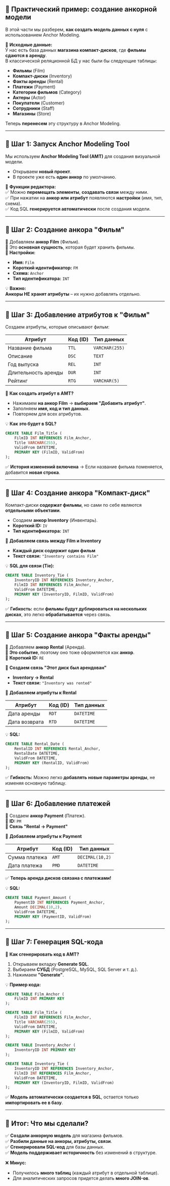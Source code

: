 ## **📌 Практический пример: создание анкорной модели**

В этой части мы разберем, **как создать модель данных с нуля** с использованием Anchor Modeling.

📌 **Исходные данные:**  
У нас есть база данных **магазина компакт-дисков**, где **фильмы сдаются в аренду**.  
В классической реляционной БД у нас были бы следующие таблицы:

- **Фильмы** (Film)
- **Компакт-диски** (Inventory)
- **Факты аренды** (Rental)
- **Платежи** (Payment)
- **Категории фильмов** (Category)
- **Актеры** (Actor)
- **Покупатели** (Customer)
- **Сотрудники** (Staff)
- **Магазины** (Store)

Теперь **перенесем** эту структуру в Anchor Modeling.

---

## **📌 Шаг 1: Запуск Anchor Modeling Tool**

Мы используем **Anchor Modeling Tool (AMT)** для создания визуальной модели.

- Открываем **новый проект**.
- В проекте уже есть **один анкор** по умолчанию.

📌 **Функции редактора:**  
✅ Можно **перемещать элементы**, **создавать связи** между ними.  
✅ При нажатии на **анкор или атрибут** появляются **настройки** (имя, тип, схема).  
✅ Код SQL **генерируется автоматически** после создания модели.

---

## **📌 Шаг 2: Создание анкора "Фильм"**

🔹 Добавляем **анкор Film** (Фильм).  
🔹 Это **основная сущность**, которая будет хранить фильмы.  
🔹 **Настройки:**

- **Имя:** `Film`
- **Короткий идентификатор:** `FM`
- **Схема:** `Anchor`
- **Тип идентификатора:** `INT`

💡 **Важно:**  
**Анкоры НЕ хранят атрибуты** – их нужно добавлять отдельно.

---

## **📌 Шаг 3: Добавление атрибутов к "Фильм"**

Создаем атрибуты, которые описывают фильм:

|Атрибут|Код (ID)|Тип данных|
|---|---|---|
|Название фильма|`TTL`|`VARCHAR(255)`|
|Описание|`DSC`|`TEXT`|
|Год выпуска|`REL`|`INT`|
|Длительность аренды|`DUR`|`INT`|
|Рейтинг|`RTG`|`VARCHAR(5)`|

📌 **Как создать атрибут в AMT?**

- Нажимаем **на анкор Film** → **выбираем "Добавить атрибут"**.
- Заполняем **имя, код и тип данных**.
- Повторяем для всех атрибутов.

💡 **Как это будет в SQL?**

```sql
CREATE TABLE Film_Title (
    FilmID INT REFERENCES Film_Anchor,
    Title VARCHAR(255),
    ValidFrom DATETIME,
    PRIMARY KEY (FilmID, ValidFrom)
);
```

✅ **История изменений включена** → Если название фильма поменяется, добавится **новая строка**.

---

## **📌 Шаг 4: Создание анкора "Компакт-диск"**

Компакт-диски **содержат фильмы**, но сами по себе являются **отдельными объектами**.

- Создаем **анкор Inventory** (Инвентарь).
- **Короткий ID:** `IV`
- **Тип идентификатора:** `INT`

📌 **Добавляем связь между Film и Inventory**

- **Каждый диск содержит один фильм**
- **Текст связи:** `"Inventory contains Film"`

💡 **SQL для связи (Tie):**

```sql
CREATE TABLE Inventory_Tie (
    InventoryID INT REFERENCES Inventory_Anchor,
    FilmID INT REFERENCES Film_Anchor,
    ValidFrom DATETIME,
    PRIMARY KEY (InventoryID, FilmID, ValidFrom)
);
```

✅ **Гибкость:** если **фильмы будут дублироваться на нескольких дисках**, это легко **обрабатывается** через связь.

---

## **📌 Шаг 5: Создание анкора "Факты аренды"**

🔹 Добавляем **анкор Rental** (Аренда).  
🔹 **Это событие**, поэтому оно тоже оформляется как **анкор**.  
🔹 **Короткий ID:** `RE`

📌 **Создаем связь "Этот диск был арендован"**

- **Inventory → Rental**
- **Текст связи:** `"Inventory was rented"`

📌 **Добавляем атрибуты к Rental**

|Атрибут|Код (ID)|Тип данных|
|---|---|---|
|Дата аренды|`RDT`|`DATETIME`|
|Дата возврата|`RTD`|`DATETIME`|

💡 **SQL:**

```sql
CREATE TABLE Rental_Date (
    RentalID INT REFERENCES Rental_Anchor,
    RentalDate DATETIME,
    ValidFrom DATETIME,
    PRIMARY KEY (RentalID, ValidFrom)
);
```

✅ **Гибкость:** Можно легко **добавлять новые параметры аренды**, не изменяя основную таблицу.

---

## **📌 Шаг 6: Добавление платежей**

🔹 Создаем **анкор Payment** (Платеж).  
🔹 **ID:** `PM`  
🔹 **Связь "Rental → Payment"**

📌 **Добавляем атрибуты к Payment**

|Атрибут|Код (ID)|Тип данных|
|---|---|---|
|Сумма платежа|`AMT`|`DECIMAL(10,2)`|
|Дата платежа|`PMD`|`DATETIME`|

✅ **Теперь аренда дисков связана с платежами!**

💡 **SQL:**

```sql
CREATE TABLE Payment_Amount (
    PaymentID INT REFERENCES Payment_Anchor,
    Amount DECIMAL(10,2),
    ValidFrom DATETIME,
    PRIMARY KEY (PaymentID, ValidFrom)
);
```

---

## **📌 Шаг 7: Генерация SQL-кода**

📌 **Как сгенерировать код в AMT?**

1. Открываем вкладку **Generate SQL**.
2. Выбираем **СУБД** (PostgreSQL, MySQL, SQL Server и т. д.).
3. Нажимаем **"Generate"**.

💡 **Пример кода:**

```sql
CREATE TABLE Film_Anchor (
    FilmID INT PRIMARY KEY
);

CREATE TABLE Film_Title (
    FilmID INT REFERENCES Film_Anchor,
    Title VARCHAR(255),
    ValidFrom DATETIME,
    PRIMARY KEY (FilmID, ValidFrom)
);

CREATE TABLE Inventory_Anchor (
    InventoryID INT PRIMARY KEY
);

CREATE TABLE Inventory_Tie (
    InventoryID INT REFERENCES Inventory_Anchor,
    FilmID INT REFERENCES Film_Anchor,
    ValidFrom DATETIME,
    PRIMARY KEY (InventoryID, FilmID, ValidFrom)
);
```

✅ **Модель автоматически создается в SQL**, остается только **импортировать ее в базу**.

---

## **📌 Итог: Что мы сделали?**

✅ **Создали анкорную модель** для магазина фильмов.  
✅ **Разбили данные на анкоры, атрибуты, связи**.  
✅ **Сгенерировали SQL-код** для базы данных.  
✅ **Модель поддерживает историчность** без изменений в структуре.

❌ **Минус:**

- Получилось **много таблиц** (каждый атрибут в отдельной таблице).
- Для аналитических запросов придется делать **много JOIN-ов**.